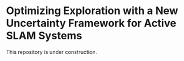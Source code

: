 # Optimizing Exploration with a New Uncertainty Framework for Active SLAM Systems

This repository is under construction.